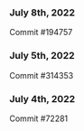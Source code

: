 ### July 8th, 2022

Commit #194757

### July 5th, 2022

Commit #314353


### July 4th, 2022

Commit #72281
